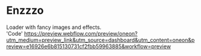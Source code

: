 # Enzzzo
Loader with fancy images and effects.  
'Code' https://preview.webflow.com/preview/oneon?utm_medium=preview_link&utm_source=dashboard&utm_content=oneon&preview=e16926e6b815130731cf2fbb59963885&workflow=preview
